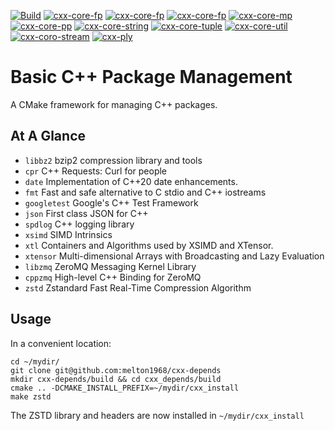 [![Build](https://github.com/melton1968/cxx-depends/actions/workflows/build.yaml/badge.svg)](https://github.com/melton1968/cxx-depends/actions/workflows/build.yaml)
[![cxx-core-fp](https://github.com/melton1968/cxx-depends/actions/workflows/build_cxx_core_cc.yaml/badge.svg)](https://github.com/melton1968/cxx-depends/actions/workflows/build_cxx_core_fcc.yaml)
[![cxx-core-fp](https://github.com/melton1968/cxx-depends/actions/workflows/build_cxx_core_chrono.yaml/badge.svg)](https://github.com/melton1968/cxx-depends/actions/workflows/build_cxx_core_chrono.yaml)
[![cxx-core-fp](https://github.com/melton1968/cxx-depends/actions/workflows/build_cxx_core_fp.yaml/badge.svg)](https://github.com/melton1968/cxx-depends/actions/workflows/build_cxx_core_fp.yaml)
[![cxx-core-mp](https://github.com/melton1968/cxx-depends/actions/workflows/build_cxx_core_mp.yaml/badge.svg)](https://github.com/melton1968/cxx-depends/actions/workflows/build_cxx_core_mp.yaml)
[![cxx-core-pp](https://github.com/melton1968/cxx-depends/actions/workflows/build_cxx_core_pp.yaml/badge.svg)](https://github.com/melton1968/cxx-depends/actions/workflows/build_cxx_core_pp.yaml)
[![cxx-core-string](https://github.com/melton1968/cxx-depends/actions/workflows/build_cxx_core_string.yaml/badge.svg)](https://github.com/melton1968/cxx-depends/actions/workflows/build_cxx_core_string.yaml)
[![cxx-core-tuple](https://github.com/melton1968/cxx-depends/actions/workflows/build_cxx_core_tuple.yaml/badge.svg)](https://github.com/melton1968/cxx-depends/actions/workflows/build_cxx_core_tuple.yaml)
[![cxx-core-util](https://github.com/melton1968/cxx-depends/actions/workflows/build_cxx_core_util.yaml/badge.svg)](https://github.com/melton1968/cxx-depends/actions/workflows/build_cxx_core_util.yaml)
[![cxx-coro-stream](https://github.com/melton1968/cxx-depends/actions/workflows/build_cxx_coro_stream.yaml/badge.svg)](https://github.com/melton1968/cxx-depends/actions/workflows/build_cxx_coro_stream.yaml)
[![cxx-ply](https://github.com/melton1968/cxx-depends/actions/workflows/build_cxx_ply.yaml/badge.svg)](https://github.com/melton1968/cxx-depends/actions/workflows/build_cxx_ply.yaml)

# Basic C++ Package Management

A CMake framework for managing C++ packages.

## At A Glance

- `libbz2` bzip2 compression library and tools
- `cpr` C++ Requests: Curl for people
- `date` Implementation of C++20 date enhancements.
- `fmt` Fast and safe alternative to C stdio and C++ iostreams
- `googletest` Google's C++ Test Framework
- `json` First class JSON for C++
- `spdlog` C++ logging library
- `xsimd` SIMD Intrinsics
- `xtl` Containers and Algorithms used by XSIMD and XTensor.
- `xtensor` Multi-dimensional Arrays with Broadcasting and Lazy Evaluation
- `libzmq` ZeroMQ Messaging Kernel Library
- `cppzmq` High-level C++ Binding for ZeroMQ
- `zstd` Zstandard Fast Real-Time Compression Algorithm


## Usage

In a convenient location:
```
cd ~/mydir/
git clone git@github.com:melton1968/cxx-depends
mkdir cxx-depends/build && cd cxx_depends/build
cmake .. -DCMAKE_INSTALL_PREFIX=~/mydir/cxx_install
make zstd
```
The ZSTD library and headers are now installed in `~/mydir/cxx_install`

